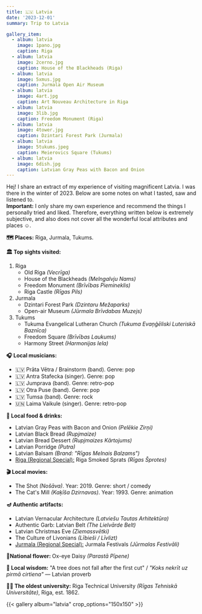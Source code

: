 ```yaml
---
title: 🇱🇻 Latvia 
date: '2023-12-01'
summary: Trip to Latvia

gallery_item:
  - album: latvia
    image: 1pano.jpg
    caption: Riga
  - album: latvia
    image: 2cerno.jpg
    caption: House of the Blackheads (Riga)
  - album: latvia
    image: 5xmus.jpg
    caption: Jurmala Open Air Museum
  - album: latvia
    image: 4art.jpg
    caption: Art Nouveau Architecture in Riga
  - album: latvia
    image: 3lib.jpg
    caption: Freedom Monument (Riga)
  - album: latvia
    image: 4tower.jpg
    caption: Dzintari Forest Park (Jurmala)
  - album: latvia
    image: 5tukums.jpeg
    caption: Meierovics Square (Tukums)
  - album: latvia
    image: 6dish.jpg
    caption: Latvian Gray Peas with Bacon and Onion
---
```

Hej! I share an extract of my experience of visiting magnificent Latvia. I was there in the winter of 2023. Below are some notes on what I tasted, saw and listened to.<br>
<b>Important:</b> I only share my own experience and recommend the things I personally tried and liked. Therefore, everything written below is extremely subjective, and also does not cover all the wonderful local attributes and places ☺️.

<b>🗺 Places:</b> Riga, Jurmala, Tukums.<br>

<b>🏛 Top sights visited: </b>
1. Riga
    - Old Riga <i>(Vecrīga)</i>
    - House of the Blackheads <i>(Melngalvju Nams)</i>
    - Freedom Monument <i>(Brīvības Piemineklis)</i>
    - Riga Castle <i>(Rīgas Pils)</i>
2. Jurmala
    - Dzintari Forest Park <i>(Dzintaru Mežaparks)</i>
    - Open-air Museum <i>(Jūrmala Brīvdabas Muzejs)</i>
3. Tukums
    - Tukuma Evangelical Lutheran Church <i>(Tukuma Evaņģēliski Luteriskā Baznīca)</i>
    - Freedom Square <i>(Brīvības Laukums)</i>
    - Harmony Street <i>(Harmonijas Iela)</i>


<b>🎧 Local musicians: </b>
- 🇱🇻 Prāta Vētra / Brainstorm (band). Genre: pop 
- 🇱🇻 Antra Stafecka (singer). Genre: pop
- 🇱🇻 Jumprava (band). Genre: retro-pop
- 🇱🇻 Otra Puse (band). Genre: pop
- 🇱🇻 Tumsa (band). Genre: rock
- 🇺🇳 Laima Vaikule (singer). Genre: retro-pop 


<b>🥘 Local food & drinks: </b>
- Latvian Gray Peas with Bacon and Onion <i>(Pelēkie Zirņi)</i>
- Latvian Black Bread <i>(Rupjmaize)</i>
- Latvian Bread Dessert <i>(Rupjmaizes Kārtojums)</i>
- Latvian Porridge <i>(Putra)</i>
- Latvian Balsam <i>(Brand: "Rīgas Melnais Balzams")</i>
- <u>Riga (Regional Special):</u> Riga Smoked Sprats <i>(Rīgas Šprotes)</i>

<b>🎬 Local movies:</b>
- The Shot <i>(Nošāva)</i>. Year: 2019. Genre: short / comedy
- The Cat's Mill <i>(Kaķīša Dzirnavas)</i>. Year: 1993. Genre: animation


<b>🪔 Authentic artifacts:</b>
- Latvian Vernacular Architecture <i>(Latviešu Tautas Arhitektūra)</i> 
- Authentic Garb: Latvian Belt <i>(The Lielvārde Belt)</i> 
- Latvian Christmas Eve <i>(Ziemassvētki)</i> 
- The Culture of Livonians <i>(Lībieši / Līvlizt)</i> 
- <u>Jurmala (Regional Special):</u> Jurmala Festivals <i>(Jūrmalas Festivāli)</i>


<b>💐National flower: </b> Ox-eye Daisy <i>(Parastā Pīpene)</i>


<b>🦉 Local wisdom:</b> "A tree does not fall after the first cut" / <i>"Koks nekrīt uz pirmā cirtiena"</i> — Latvian proverb


<b>👨‍🎓 The oldest university:</b> Riga Technical University <i>(Rīgas Tehniskā Universitāte)</i>, Riga, est. 1862. 


{{< gallery album="latvia" crop_options="150x150" >}}
   


